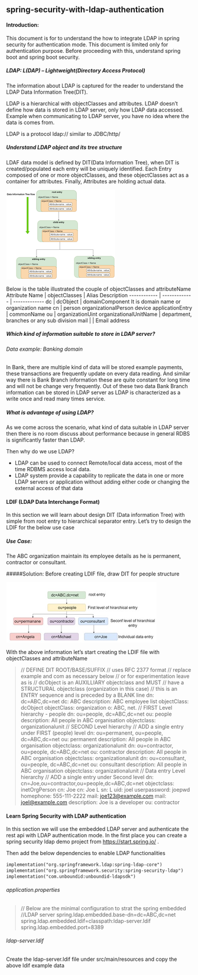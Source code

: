## spring-security-with-ldap-authentication

#### Introduction:
This document is for to understand the how to integrate LDAP in spring security for authentication mode. This document is limited only for authentication purpose. Before proceeding with this, understand spring boot and spring boot security.

##### LDAP:  L(DAP) – Lightweight(Directory Access Protocol) 
The information about LDAP is captured for the reader to understand the LDAP Data Information Tree(DIT). 

LDAP is a hierarchical with objectClasses and attributes. LDAP doesn’t define how data is stored in LDAP server, only how LDAP data accessed.  Example when communicating to LDAP server, you have no idea where the data is comes from. 

LDAP is a protocol ldap:// similar to JDBC/http/

##### Understand LDAP object and its tree structure
LDAF data model is defined by DIT(Data Information Tree), when DIT is created/populated each entry will be uniquely identified. Each Entry composed of one or more objectClasses, and these objectClasses act as a container for attributes. Finally, Attributes are holding actual data. 

![alt text](/src/main/resources/DIT.png)

Below is the table illustrated the couple of objectClasses and attributeName
Attribute Name |	objectClasses | Alias	Description
------------ | ------------- | ------------- 
dc | dcObject | domainComponent	It is domain name or organization name
cn | person  organizationalPerson device applicationEntry | 	 commonName	
ou	| organizationUint	organizationalUnitName	| department, branches or any sub division
mail	| | 		Email address 

##### Which kind of information suitable to store in LDAP server?

###### Data example: Banking domain 

In Bank, there are multiple kind of data will be stored example payments, these transactions are frequently update on every data reading. And similar way there is Bank Branch information these are quite constant for long time and will not be change very frequently. Out of these two data Bank Branch information can be stored in LDAP server as LDAP is characterized as a write once and read many times service.

##### What is advantage of using LDAP?

As we come across the scenario, what kind of data suitable in LDAP server then there is no room discuss about performance because in general RDBS is significantly faster than LDAP.  

Then why do we use LDAP?
-	LDAP can be used to connect Remote/local data access, most of the time RDBMS access local data.
-	LDAP system provide a capability to replicate the data in one or more LDAP servers or application without adding either code or changing the external access of that data
#### LDIF (LDAP Data Interchange Format) 
In this section we will learn about design DIT (Data information Tree) with simple from root entry to hierarchical separator entry. Let’s try to design the LDIF for the below use case
##### Use Case:  
The ABC organization maintain its employee details as he is permanent, contractor or consultant.

#####Solution: 
Before creating LDIF file, draw DIT for people structure

![alt text](/src/main/resources/dit-people.jpg)
 
With the above information let’s start creating the LDIF file with objectClasses and attributeName

> // DEFINE DIT ROOT/BASE/SUFFIX 
// uses RFC 2377 format
// replace example and com as necessary below
// or for experimentation leave as is
// dcObject is an AUXILLIARY objectclass and MUST
// have a STRUCTURAL objectclass (organization in this case)
// this is an ENTRY sequence and is preceded by a BLANK line
dn: dc=ABC,dc=net
dc: ABC
description: ABC employee list
objectClass: dcObject
objectClass: organization
o: ABC, net.
// FIRST Level hierarchy - people 
dn: ou=people, dc=ABC,dc=net
ou: people
description: All people in ABC organisation
objectclass: organizationalunit
// SECOND Level hierarchy
//  ADD a single entry under FIRST (people) level
dn: ou=permanent, ou=people, dc=ABC,dc=net
ou: permanent
description: All people in ABC organisation
objectclass: organizationalunit
dn: ou=contractor, ou=people, dc=ABC,dc=net
ou: contractor
description: All people in ABC organisation
objectclass: organizationalunit
dn: ou=consultant, ou=people, dc=ABC,dc=net
ou: consultant
description: All people in ABC organisation
objectclass: organizationalunit
//  Data entry Level hierarchy
//  ADD a single entry under Second level
dn: cn=Joe,ou=contractor,ou=people,dc=ABC,dc=net
objectclass: inetOrgPerson
cn: Joe
cn: Joe L
sn: L
uid: joel
userpassword: joepwd
homephone: 555-111-2222
mail: joe123@example.com
mail: joel@example.com
description: Joe is a developer
ou: contractor



#### Learn Spring Security with LDAP authentication
In this section we will use the embedded LDAP server and authenticate the rest api with LDAP authentication mode.
In the first place you can create a spring security ldap demo project from https://start.spring.io/ . 
 

Then add the below dependencies to enable LDAP functionalities

    implementation("org.springframework.ldap:spring-ldap-core")
    implementation("org.springframework.security:spring-security-ldap")
    implementation("com.unboundid:unboundid-ldapsdk")


###### application.properties
 
> // Below are the minimal configuration to strat the spring embedded //LDAP server 
spring.ldap.embedded.base-dn=dc=ABC,dc=net
spring.ldap.embedded.ldif=classpath:ldap-server.ldif
spring.ldap.embedded.port=8389

###### ldap-server.ldif
Create the ldap-server.ldif file under src/main/resources and copy the above ldif example data 